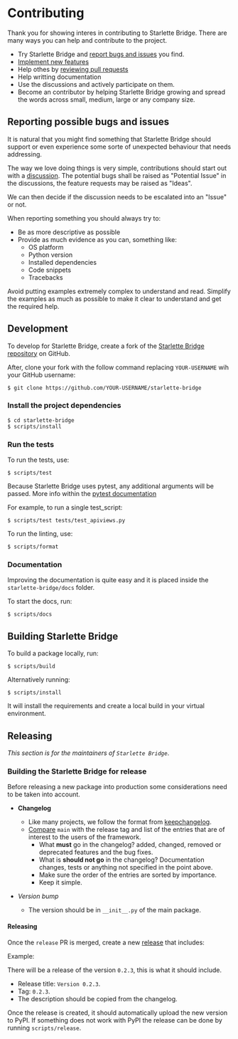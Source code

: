 # Contributing

Thank you for showing interes in contributing to Starlette Bridge. There are many ways you can help and contribute to the
project.

* Try Starlette Bridge and [report bugs and issues](https://github.com/tarsil/starlette-bridge/issues/new) you find.
* [Implement new features](https://github.com/tarsil/starlette-bridge/issues?q=is%3Aissue+is%3Aopen+label%3A%22good+first+issue%22)
* Help othes by [reviewing pull requests](https://github.com/tarsil/starlette-bridge/pulls)
* Help writting documentation
* Use the discussions and actively participate on them.
* Become an contributor by helping Starlette Bridge growing and spread the words across small, medium, large or any company
size.

## Reporting possible bugs and issues

It is natural that you might find something that Starlette Bridge should support or even experience some sorte of unexpected
behaviour that needs addressing.

The way we love doing things is very simple, contributions should start out with a
[discussion](https://github.com/tarsil/starlette-bridge/discussions). The potential bugs shall be raised as "Potential Issue"
in the discussions, the feature requests may be raised as "Ideas".

We can then decide if the discussion needs to be escalated into an "Issue" or not.

When reporting something you should always try to:

* Be as more descriptive as possible
* Provide as much evidence as you can, something like:
    * OS platform
    * Python version
    * Installed dependencies
    * Code snippets
    * Tracebacks

Avoid putting examples extremely complex to understand and read. Simplify the examples as much as possible to make
it clear to understand and get the required help.

## Development

To develop for Starlette Bridge, create a fork of the [Starlette Bridge repository](https://github.com/tarsil/starlette-bridge) on GitHub.

After, clone your fork with the follow command replacing `YOUR-USERNAME` wih your GitHub username:

```shell
$ git clone https://github.com/YOUR-USERNAME/starlette-bridge
```

### Install the project dependencies

```shell
$ cd starlette-bridge
$ scripts/install
```

### Run the tests

To run the tests, use:

```shell
$ scripts/test
```

Because Starlette Bridge uses pytest, any additional arguments will be passed. More info within the
[pytest documentation](https://docs.pytest.org/en/latest/how-to/usage.html)

For example, to run a single test_script:

```shell
$ scripts/test tests/test_apiviews.py
```

To run the linting, use:

```shell
$ scripts/format
```

### Documentation

Improving the documentation is quite easy and it is placed inside the `starlette-bridge/docs` folder.

To start the docs, run:

```shell
$ scripts/docs
```

## Building Starlette Bridge

To build a package locally, run:

```shell
$ scripts/build
```

Alternatively running:

```
$ scripts/install
```

It will install the requirements and create a local build in your virtual environment.

## Releasing

*This section is for the maintainers of `Starlette Bridge`*.

### Building the Starlette Bridge for release

Before releasing a new package into production some considerations need to be taken into account.

* **Changelog**
    * Like many projects, we follow the format from [keepchangelog](https://keepachangelog.com/en/1.0.0/).
    * [Compare](https://github.com/tarsil/starlette-bridge/compare/) `main` with the release tag and list of the entries
that are of interest to the users of the framework.
        * What **must** go in the changelog? added, changed, removed or deprecated features and the bug fixes.
        * What is **should not go** in the changelog? Documentation changes, tests or anything not specified in the
point above.
        * Make sure the order of the entries are sorted by importance.
        * Keep it simple.

* *Version bump*
    * The version should be in `__init__.py` of the main package.

#### Releasing

Once the `release` PR is merged, create a new [release](https://github.com/tarsil/starlette-bridge/releases/new)
that includes:

Example:

There will be a release of the version `0.2.3`, this is what it should include.

* Release title: `Version 0.2.3`.
* Tag: `0.2.3`.
* The description should be copied from the changelog.

Once the release is created, it should automatically upload the new version to PyPI. If something
does not work with PyPI the release can be done by running `scripts/release`.
